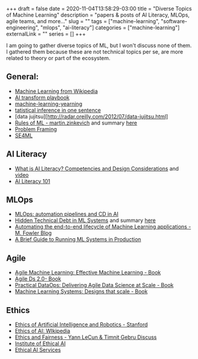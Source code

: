 +++ 
draft = false
date = 2020-11-04T13:58:29-03:00
title = "Diverse Topics of Machine Learning"
description = "papers & posts of AI Literacy, MLOps, agile teams, and more..."
slug = "" 
tags = ["machine-learning", "software-engineering", "mlops", "ai-literacy"]
categories = ["machine-learning"]
externalLink = ""
series = []
+++

I am going to gather diverse topics of ML, but I won't discuss none of them. 
I gathered them because these are not technical topics per se, are more related to theory or part of the ecosystem.


## General:
- [Machine Learning from Wikipedia](https://en.wikipedia.org/wiki/Category:Machine_learning)
- [AI transform playbook](https://landing.ai/ai-transformation-playbook/)
- [machine-learning-yearning](https://www.deeplearning.ai/machine-learning-yearning/)
- [tatistical inference in one sentence](https://medium.com/hackernoon/statistical-inference-in-one-sentence-33a4683a6424)
- [data jujitsu][http://radar.oreilly.com/2012/07/data-jujitsu.html]
- [Rules of ML - martin.zinkevich](http://martin.zinkevich.org/rules_of_ml/rules_of_ml.pdf) and summary [here](https://developers.google.com/machine-learning/guides/rules-of-ml)
- [Problem Framing](https://developers.google.com/machine-learning/problem-framing)
- [SE4ML](https://se4ml.org/)

## AI Literacy
- [What is AI Literacy? Competencies and Design Considerations](https://static1.squarespace.com/static/53c69580e4b08011fc2337bf/t/5e2893e4a9d342214836e832/1579717605435/CHI+2020+AI+Literacy+Paper-Camera+Ready.pdf) and [video](https://www.youtube.com/watch?v=DIgBJ8Af7e0)
- [AI Literacy 101](https://towardsdatascience.com/ai-literacy-101-what-is-it-and-why-do-you-need-it-73238ec7c2db)


## MLOps
- [MLOps: automation pipelines and CD in AI](https://cloud.google.com/solutions/machine-learning/mlops-continuous-delivery-and-automation-pipelines-in-machine-learning?hl=es-419)
- [Hidden Technical Debt in ML Systems](https://papers.nips.cc/paper/5656-hidden-technical-debt-in-machine-learning-systems.pdf) and summary [here](https://research.google/pubs/pub43146/)
- [Automating the end-to-end lifecycle of Machine Learning applications - M. Fowler Blog](https://martinfowler.com/articles/cd4ml.html)
- [A Brief Guide to Running ML Systems in Production](https://research.google/pubs/pub49282/)

## Agile
- [Agile Machine Learning: Effective Machine Learning - Book](https://www.amazon.com/-/es/Eric-Carter/dp/1484251067)
- [Agile Ds 2.0- Book](https://www.amazon.com/-/es/Russell-Jurney/dp/1491960116/ref=pd_lpo_14_t_0/147-2578362-9583245?_encoding=UTF8&pd_rd_i=1491960116&pd_rd_r=7dc95783-2c41-4d28-a726-74195d976d21&pd_rd_w=E7avD&pd_rd_wg=sriyD&pf_rd_p=7b36d496-f366-4631-94d3-61b87b52511b&pf_rd_r=RVF5BK0TH22FZG5DCM6B&psc=1&refRID=RVF5BK0TH22FZG5DCM6B)
- [Practical DataOps: Delivering Agile Data Science at Scale - Book](https://www.amazon.com/-/es/Harvinder-Atwal/dp/1484251032/ref=pd_lpo_14_t_2/147-2578362-9583245?_encoding=UTF8&pd_rd_i=1484251032&pd_rd_r=7dc95783-2c41-4d28-a726-74195d976d21&pd_rd_w=E7avD&pd_rd_wg=sriyD&pf_rd_p=7b36d496-f366-4631-94d3-61b87b52511b&pf_rd_r=RVF5BK0TH22FZG5DCM6B&psc=1&refRID=RVF5BK0TH22FZG5DCM6B)
- [Machine Learning Systems: Designs that scale - Book](https://www.amazon.com/-/es/Jeff-Smith/dp/1617293334/ref=pd_lpo_14_t_1/147-2578362-9583245?_encoding=UTF8&pd_rd_i=1617293334&pd_rd_r=7dc95783-2c41-4d28-a726-74195d976d21&pd_rd_w=E7avD&pd_rd_wg=sriyD&pf_rd_p=7b36d496-f366-4631-94d3-61b87b52511b&pf_rd_r=RVF5BK0TH22FZG5DCM6B&psc=1&refRID=RVF5BK0TH22FZG5DCM6B)

## Ethics
- [Ethics of Artificial Intelligence and Robotics - Stanford](https://plato.stanford.edu/entries/ethics-ai/)
- [Ethics of AI: WIkipedia](https://en.wikipedia.org/wiki/Ethics_of_artificial_intelligence)
- [Ethics and Fairness - Yann LeCun &  Timnit Gebru Discuss](https://twitter.com/ylecun/status/1276318825445765120)
- [Institute of Ethical AI](https://ethical.institute/)
- [Ethical AI Services](https://ethicalai.ai/)